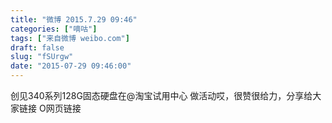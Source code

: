 ```yaml
---
title: "微博 2015.7.29 09:46"
categories: ["嘀咕"]
tags: ["来自微博 weibo.com"]
draft: false
slug: "fSUrgw"
date: "2015-07-29 09:46:00"
---
```


<p>创见340系列128G固态硬盘在@淘宝试用中心   做活动哎，很赞很给力，分享给大家链接 O网页链接 ​​​​</p>
